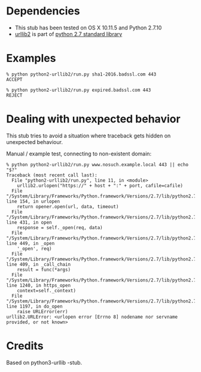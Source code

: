 

# Dependencies

 * This stub has been tested on OS X 10.11.5 and Python 2.7.10
 * [urllib2](https://docs.python.org/2/library/urllib2.html) is part of [python 2.7 standard library](https://docs.python.org/2/library/index.html)

# Examples

```
% python python2-urllib2/run.py sha1-2016.badssl.com 443
ACCEPT

% python python2-urllib2/run.py expired.badssl.com 443
REJECT
```

# Dealing with unexpected behavior

This stub tries to avoid a situation where traceback gets hidden on unexpected behaviour.

Manual / example test, connecting to non-existent domain:
```
% python python2-urllib2/run.py www.nosuch.example.local 443 || echo "$?"
Traceback (most recent call last):
  File "python2-urllib2/run.py", line 11, in <module>
    urllib2.urlopen("https://" + host + ":" + port, cafile=cafile)
  File "/System/Library/Frameworks/Python.framework/Versions/2.7/lib/python2.7/urllib2.py", line 154, in urlopen
    return opener.open(url, data, timeout)
  File "/System/Library/Frameworks/Python.framework/Versions/2.7/lib/python2.7/urllib2.py", line 431, in open
    response = self._open(req, data)
  File "/System/Library/Frameworks/Python.framework/Versions/2.7/lib/python2.7/urllib2.py", line 449, in _open
    '_open', req)
  File "/System/Library/Frameworks/Python.framework/Versions/2.7/lib/python2.7/urllib2.py", line 409, in _call_chain
    result = func(*args)
  File "/System/Library/Frameworks/Python.framework/Versions/2.7/lib/python2.7/urllib2.py", line 1240, in https_open
    context=self._context)
  File "/System/Library/Frameworks/Python.framework/Versions/2.7/lib/python2.7/urllib2.py", line 1197, in do_open
    raise URLError(err)
urllib2.URLError: <urlopen error [Errno 8] nodename nor servname provided, or not known>

```

# Credits

Based on python3-urllib -stub.
